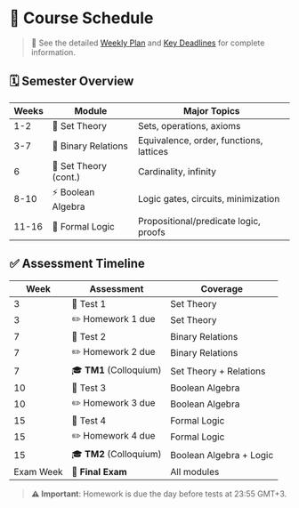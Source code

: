 # 📅 Course Schedule

> 📖 See the detailed [Weekly Plan](./weekly.md) and [Key Deadlines](./deadlines.md) for complete information.

## 🗓️ Semester Overview

| Weeks | Module | Major Topics |
|-------|--------|--------------|
| 1-2 | 📐 Set Theory | Sets, operations, axioms |
| 3-7 | 🔗 Binary Relations | Equivalence, order, functions, lattices |
| 6 | 📐 Set Theory (cont.) | Cardinality, infinity |
| 8-10 | ⚡ Boolean Algebra | Logic gates, circuits, minimization |
| 11-16 | 🧠 Formal Logic | Propositional/predicate logic, proofs |

## ✅ Assessment Timeline

| Week | Assessment | Coverage |
|------|------------|----------|
| 3 | 📝 Test 1 | Set Theory |
| 3 | ✏️ Homework 1 due | Set Theory |
| 7 | 📝 Test 2 | Binary Relations |
| 7 | ✏️ Homework 2 due | Binary Relations |
| 7 | 🎓 **TM1** (Colloquium) | Set Theory + Relations |
| 10 | 📝 Test 3 | Boolean Algebra |
| 10 | ✏️ Homework 3 due | Boolean Algebra |
| 15 | 📝 Test 4 | Formal Logic |
| 15 | ✏️ Homework 4 due | Formal Logic |
| 15 | 🎓 **TM2** (Colloquium) | Boolean Algebra + Logic |
| Exam Week | 🎯 **Final Exam** | All modules |

> **⚠️ Important**: Homework is due the day before tests at 23:55 GMT+3.
